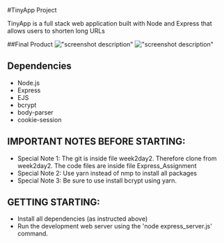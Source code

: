 #TinyApp Project

TinyApp is a full stack web application built with Node and Express that allows users to shorten long URLs

##Final Product
!["screenshot description"](#)
!["screenshot description"](#)

## Dependencies
- Node.js
- Express
- EJS
- bcrypt
- body-parser
- cookie-session

## IMPORTANT NOTES BEFORE STARTING:
- Special Note 1: The git is inside file week2day2. Therefore clone from week2day2. The code files are inside file Express_Assignment
- Special Note 2: Use yarn instead of nmp to install all packages
- Special Note 3: Be sure to use install bcrypt using yarn.

## GETTING STARTING:
- Install all dependencies (as instructed above)
- Run the development web server using the 'node express_server.js' command.


